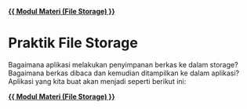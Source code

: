 **[{{ Modul Materi (File Storage) }}](1-FileStorage.md)**

# Praktik File Storage

Bagaimana aplikasi melakukan penyimpanan berkas ke dalam storage?
Bagaimana berkas dibaca dan kemudian ditampilkan ke dalam aplikasi?
Aplikasi yang kita buat akan menjadi seperti berikut ini:

**[{{ Modul Materi (File Storage) }}](1-FileStorage.md)**
